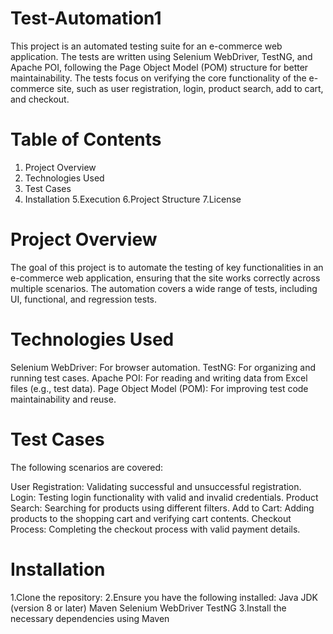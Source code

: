 # Test-Automation1

This project is an automated testing suite for an e-commerce web application. The tests are written using Selenium WebDriver, TestNG, and Apache POI, following the Page Object Model (POM) structure for better maintainability. The tests focus on verifying the core functionality of the e-commerce site, such as user registration, login, product search, add to cart, and checkout.

# Table of Contents
1. Project Overview
2. Technologies Used
3. Test Cases
4. Installation
5.Execution
6.Project Structure
7.License

# Project Overview
The goal of this project is to automate the testing of key functionalities in an e-commerce web application, ensuring that the site works correctly across multiple scenarios. The automation covers a wide range of tests, including UI, functional, and regression tests.

# Technologies Used
Selenium WebDriver: For browser automation.
TestNG: For organizing and running test cases.
Apache POI: For reading and writing data from Excel files (e.g., test data).
Page Object Model (POM): For improving test code maintainability and reuse.

# Test Cases
The following scenarios are covered:

User Registration: Validating successful and unsuccessful registration.
Login: Testing login functionality with valid and invalid credentials.
Product Search: Searching for products using different filters.
Add to Cart: Adding products to the shopping cart and verifying cart contents.
Checkout Process: Completing the checkout process with valid payment details.

# Installation
1.Clone the repository:
2.Ensure you have the following installed:
Java JDK (version 8 or later)
Maven
Selenium WebDriver
TestNG
3.Install the necessary dependencies using Maven


